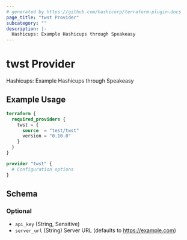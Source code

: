 ```yaml
---
# generated by https://github.com/hashicorp/terraform-plugin-docs
page_title: "twst Provider"
subcategory: ""
description: |-
  Hashicups: Example Hashicups through Speakeasy
---
```


# twst Provider

Hashicups: Example Hashicups through Speakeasy

## Example Usage

```terraform
terraform {
  required_providers {
    twst = {
      source  = "test/twst"
      version = "0.10.0"
    }
  }
}

provider "twst" {
  # Configuration options
}
```

<!-- schema generated by tfplugindocs -->
## Schema

### Optional

- `api_key` (String, Sensitive)
- `server_url` (String) Server URL (defaults to https://example.com)
